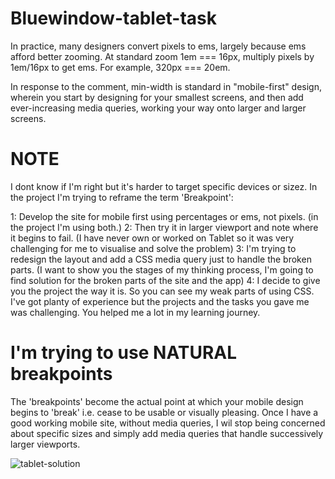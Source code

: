 # Bluewindow-tablet-task

In practice, many designers convert pixels to ems, largely because ems afford better zooming. At standard zoom 1em === 16px, multiply pixels by 1em/16px to get ems. For example, 320px === 20em.

In response to the comment, min-width is standard in "mobile-first" design, wherein you start by designing for your smallest screens, and then add ever-increasing media queries, working your way onto larger and larger screens.


# NOTE

I dont know if I'm right but it's harder to target specific devices or sizez. In the project I'm trying to reframe the term 'Breakpoint':

1: Develop the site for mobile first using percentages or ems, not pixels. (in the project I'm using both.)
2: Then try it in larger viewport and note where it begins to fail. (I have never own or worked on Tablet so it was very challenging for me to visualise and solve the problem)
3: I'm trying to redesign the layout and add a CSS media query just to handle the broken parts. (I want to show you the stages of my thinking process, I'm going to find solution for the broken parts of the site and the app)
4: I decide to give you the project the way it is. So you can see my weak parts of using CSS. I've got planty of experience but the projects and the tasks you gave me was challenging. You helped me a lot in my learning journey.

# I'm trying to use NATURAL breakpoints
The 'breakpoints' become the actual point at which your mobile design begins to 'break' i.e. cease to be usable or visually pleasing. Once I have a good working mobile site, without media queries, I wil stop being concerned about specific sizes and simply add media queries that handle successively larger viewports.

![tablet-solution](https://user-images.githubusercontent.com/117073615/225906608-bc16ea21-0b9e-42e7-b15e-379174f85beb.png)
